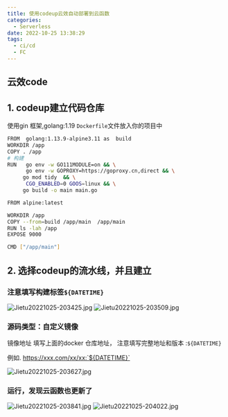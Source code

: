 ```yaml
---
title: 使用codeup云效自动部署到云函数
categories:
  - Serverless
date: 2022-10-25 13:38:29
tags:
  - ci/cd
  - FC
---
```



## 云效code


<!--more-->


## 1. codeup建立代码仓库

使用gin 框架,golang:1.19
`Dockerfile`文件放入你的项目中

```sh
FROM  golang:1.13.9-alpine3.11 as  build
WORKDIR /app
COPY . /app
# 构建
RUN   go env -w GO111MODULE=on && \
      go env -w GOPROXY=https://goproxy.cn,direct && \
     go mod tidy  && \
      CGO_ENABLED=0 GOOS=linux && \
     go build -o main main.go

FROM alpine:latest

WORKDIR /app
COPY --from=build /app/main  /app/main
RUN ls -lah /app
EXPOSE 9000

CMD ["/app/main"]
```

## 2. 选择codeup的流水线，并且建立



### 注意填写构建标签`${DATETIME}`

![Jietu20221025-203425.jpg][1]
![Jietu20221025-203509.jpg][2]



### 源码类型：自定义镜像

镜像地址 填写上面的docker 仓库地址， 注意填写完整地址和版本  :`${DATETIME}`

例如. https://xxx.com/xx/xx:`${DATETIME}`


![Jietu20221025-203627.jpg][3]

### 运行，发现云函数也更新了
![Jietu20221025-203841.jpg][4]
![Jietu20221025-204022.jpg][5]


[1]: ./typecho/uploads/2022/10/3214353463.jpg
[2]: ./typecho/uploads/2022/10/3283806154.jpg
[3]: ./typecho/uploads/2022/10/3185295873.jpg
[4]: ./typecho/uploads/2022/10/3759745812.jpg
[5]: ./typecho/uploads/2022/10/2430124402.jpg